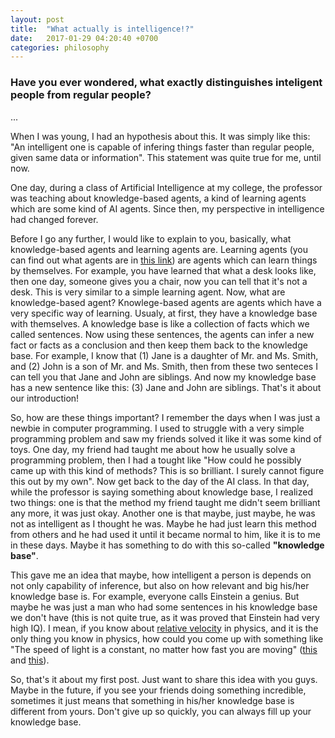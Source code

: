 ```yaml
---
layout: post
title:  "What actually is intelligence!?"
date:   2017-01-29 04:20:40 +0700
categories: philosophy
---
```

### Have you ever wondered, what exactly distinguishes inteligent people from regular people?

...

When I was young, I had an hypothesis about this. It was simply like this:
"An intelligent one is capable of infering things faster than regular people,
given same data or information". This statement was quite true for me, until now.

One day, during a class of Artificial Intelligence at my college,
the professor was teaching about knowledge-based agents, a kind of learning agents
which are some kind of AI agents. Since then, my perspective in intelligence had
changed forever.

Before I go any further, I would like to explain to you, basically,
what knowledge-based agents and learning agents are. Learning agents (you can find out
what agents are in [this link](https://en.wikipedia.org/wiki/Intelligent_agent)) are
agents which can learn things by themselves. For example, you have learned that what a
desk looks like, then one day, someone gives you a chair, now you can tell that it's
not a desk. This is very similar to a simple learning agent. Now, what are knowledge-based agent?
Knowlege-based agents are agents which have a very specific way of learning.
Usualy, at first, they have a knowledge base with themselves. A knowledge base
is like a collection of facts which we called sentences. Now using these sentences, the
agents can infer a new fact or facts as a conclusion and then keep them back to
the knowledge base. For example, I know that (1) Jane is a daughter of Mr. and Ms. Smith, and (2)
John is a son of Mr. and Ms. Smith, then from these two senteces I can tell you that
Jane and John are siblings. And now my knowledge base has a new sentence like this: (3)
Jane and John are siblings. That's it about our introduction!

So, how are these things important? I remember the days when I was just a newbie in computer
programming. I used to struggle with a very simple programming problem and saw my friends solved
it like it was some kind of toys. One day, my friend had taught me about how he usually solve
a programming problem, then I had a tought like "How could he possibly came up with
this kind of methods? This is so brilliant. I surely cannot figure this out by my own". Now
get back to the day of the AI class. In that day, while the professor is saying something
about knowledge base, I realized two things: one is that the method my friend taught me
didn't seem brilliant any more, it was just okay. Another one is that maybe, just maybe,
he was not as intelligent as I thought he was. Maybe he had just learn this method from
others and he had used it until it became normal to him, like it is to me in these days.
Maybe it has something to do with this so-called **"knowledge base"**.

This gave me an idea that maybe, how intelligent a person is depends on not only
capability of inference, but also on how relevant and big his/her knowledge base is.
For example, everyone calls Einstein a genius. But maybe he was just a man who had some
sentences in his knowledge base we don't have (this is not quite true, as it was proved
that Einstein had very high IQ). I mean, if you know about [relative
velocity](https://en.wikipedia.org/wiki/Relative_velocity) in physics, and it is
the only thing you know in physics, how could you come up with something like
"The speed of light is a constant, no matter how fast you are moving"
([this](https://van.physics.illinois.edu/qa/listing.php?id=2605) and
[this](http://www.emc2-explained.info/The-Constant-Speed-of-Light/#.WI0qVZ8-S00)).

So, that's it about my first post. Just want to share this idea with you guys.
Maybe in the future, if you see your friends doing something incredible, sometimes
it just means that something in his/her knowledge base is different from yours.
Don't give up so quickly, you can always fill up your knowledge base.
